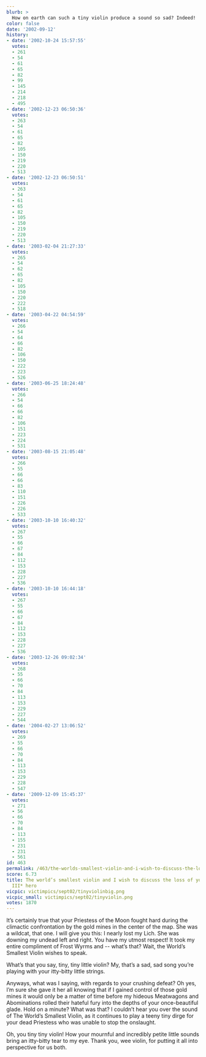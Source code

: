 ```yaml
---
blurb: >
  How on earth can such a tiny violin produce a sound so sad? Indeed!
color: false
date: '2002-09-12'
history:
- date: '2002-10-24 15:57:55'
  votes:
  - 261
  - 54
  - 61
  - 65
  - 82
  - 99
  - 145
  - 214
  - 218
  - 495
- date: '2002-12-23 06:50:36'
  votes:
  - 263
  - 54
  - 61
  - 65
  - 82
  - 105
  - 150
  - 219
  - 220
  - 513
- date: '2002-12-23 06:50:51'
  votes:
  - 263
  - 54
  - 61
  - 65
  - 82
  - 105
  - 150
  - 219
  - 220
  - 513
- date: '2003-02-04 21:27:33'
  votes:
  - 265
  - 54
  - 62
  - 65
  - 82
  - 105
  - 150
  - 220
  - 222
  - 518
- date: '2003-04-22 04:54:59'
  votes:
  - 266
  - 54
  - 64
  - 66
  - 82
  - 106
  - 150
  - 222
  - 223
  - 526
- date: '2003-06-25 18:24:48'
  votes:
  - 266
  - 54
  - 66
  - 66
  - 82
  - 106
  - 151
  - 223
  - 224
  - 531
- date: '2003-08-15 21:05:48'
  votes:
  - 266
  - 55
  - 66
  - 66
  - 83
  - 110
  - 151
  - 226
  - 226
  - 533
- date: '2003-10-10 16:40:32'
  votes:
  - 267
  - 55
  - 66
  - 67
  - 84
  - 112
  - 153
  - 228
  - 227
  - 536
- date: '2003-10-10 16:44:18'
  votes:
  - 267
  - 55
  - 66
  - 67
  - 84
  - 112
  - 153
  - 228
  - 227
  - 536
- date: '2003-12-26 09:02:34'
  votes:
  - 268
  - 55
  - 66
  - 70
  - 84
  - 113
  - 153
  - 229
  - 227
  - 544
- date: '2004-02-27 13:06:52'
  votes:
  - 269
  - 55
  - 66
  - 70
  - 84
  - 113
  - 153
  - 229
  - 228
  - 547
- date: '2009-12-09 15:45:37'
  votes:
  - 271
  - 56
  - 66
  - 70
  - 84
  - 113
  - 155
  - 231
  - 231
  - 561
id: 463
permalink: /463/the-worlds-smallest-violin-and-i-wish-to-discuss-the-loss-of-your-warcraft-iii-hero/
score: 6.73
title: The world’s smallest violin and I wish to discuss the loss of your *WarCraft
  III* hero
vicpic: victimpics/sept02/tinyviolinbig.png
vicpic_small: victimpics/sept02/tinyviolin.png
votes: 1870
---
```


It’s certainly true that your Priestess of the Moon fought hard during
the climactic confrontation by the gold mines in the center of the map.
She was a wildcat, that one. I will give you this: I nearly lost my
Lich. She was downing my undead left and right. You have my utmost
respect! It took my entire compliment of Frost Wyrms and -- what’s that?
Wait, the World’s Smallest Violin wishes to speak.

What’s that you say, tiny, tiny little violin? My, that’s a sad, sad
song you’re playing with your itty-bitty little strings.

Anyways, what was I saying, with regards to your crushing defeat? Oh
yes, I’m sure she gave it her all knowing that if I gained control of
those gold mines it would only be a matter of time before my hideous
Meatwagons and Abominations rolled their hateful fury into the depths of
your once-beautiful glade. Hold on a minute? What was that? I couldn’t
hear you over the sound of The World’s Smallest Violin, as it continues
to play a teeny tiny dirge for your dead Priestess who was unable to
stop the onslaught.

Oh, you tiny tiny violin! How your mournful and incredibly petite little
sounds bring an itty-bitty tear to my eye. Thank you, wee violin, for
putting it all into perspective for us both.